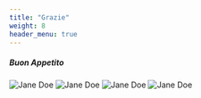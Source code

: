 ```yaml
---
title: "Grazie"
weight: 8
header_menu: true
---
```

##### Buon Appetito
![Jane Doe](images/legumi.png)
![Jane Doe](images/carne.jpg)
![Jane Doe](images/pesce.jpg)
![Jane Doe](images/pasta.jpg)














 




